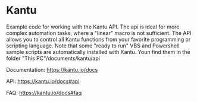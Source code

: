 # Kantu
Example code for working with the Kantu API. The api is ideal for more complex automation tasks, where a "linear" macro is not sufficient. The API allows you to control all Kantu functions from your favorite programming or scripting language. Note that some "ready to run" VBS and Powershell sample scripts are automatically installed with Kantu. Youn find them in the folder "This PC"/documents/kantu/api


Documentation: https://kantu.io/docs

API:  https://kantu.io/docs#api

FAQ: https://kantu.io/docs#faq

